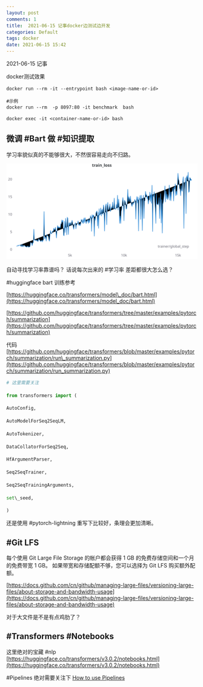 ```yaml
---
layout: post
comments: 1
title:  2021-06-15 记事docker边测试边开发
categories: Default
tags: docker
date: 2021-06-15 15:42
---
```


 2021-06-15 记事

docker测试效果

```
docker run --rm -it --entrypoint bash <image-name-or-id>

#示例
docker run --rm  -p 8097:80 -it benchmark  bash
```

```
docker exec -it <container-name-or-id> bash
```


## 微调 #Bart 做 #知识提取
学习率貌似真的不能够很大，不然很容易走向不归路。



![](img/W&B%20Chart%202021_6_15%20下午9_39_32%201.svg)

自动寻找学习率靠谱吗？
话说每次出来的 #学习率 差距都很大怎么选？


#huggingface bart 训练参考

[https://huggingface.co/transformers/model\_doc/bart.html](https://huggingface.co/transformers/model_doc/bart.html)

[https://github.com/huggingface/transformers/tree/master/examples/pytorch/summarization](https://github.com/huggingface/transformers/tree/master/examples/pytorch/summarization)

代码
[https://github.com/huggingface/transformers/blob/master/examples/pytorch/summarization/run\_summarization.py](https://github.com/huggingface/transformers/blob/master/examples/pytorch/summarization/run_summarization.py)
```python
# 这里需要关注

from transformers import (

AutoConfig,

AutoModelForSeq2SeqLM,

AutoTokenizer,

DataCollatorForSeq2Seq,

HfArgumentParser,

Seq2SeqTrainer,

Seq2SeqTrainingArguments,

set\_seed,

)

```

还是使用 #pytorch-lightning 重写下比较好，条理会更加清晰。

## #Git LFS

> 
每个使用 Git Large File Storage 的帐户都会获得 1 GB 的免费存储空间和一个月的免费带宽 1 GB。 如果带宽和存储配额不够，您可以选择为 Git LFS 购买额外配额。

[https://docs.github.com/cn/github/managing-large-files/versioning-large-files/about-storage-and-bandwidth-usage](https://docs.github.com/cn/github/managing-large-files/versioning-large-files/about-storage-and-bandwidth-usage)

对于大文件是不是有点鸡肋了？


## #Transformers #Notebooks
这里绝对的宝藏 #nlp 
[https://huggingface.co/transformers/v3.0.2/notebooks.html](https://huggingface.co/transformers/v3.0.2/notebooks.html)

#Pipelines 绝对需要关注下
[How to use Pipelines](https://github.com/huggingface/transformers/blob/master/notebooks/03-pipelines.ipynb)


